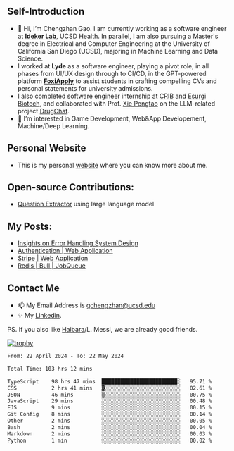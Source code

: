 ## Self-Introduction
- 👋 Hi, I’m Chengzhan Gao. I am currently working as a software engineer at **[Ideker Lab](https://idekerlab.ucsd.edu/)**, UCSD Health. In parallel, I am also pursuing a Master's degree in Electrical and Computer Engineering at the University of California San Diego (UCSD), majoring in Machine Learning and Data Science.
- I worked at **Lyde** as a software engineer, playing a pivot role, in all phases from UI/UX design through to CI/CD, in the GPT-powered platform **[FoxiApply](https://lyde.io)** to assist students in crafting compelling CVs and personal statements for university admissions.
- I also completed software engineer internship at [CRIB](https://apps.apple.com/us/app/crib-for-roommates/id6468918103?platform=iphone) and [Esurgi Biotech](https://myesurgi.com/), and collaborated with Prof. [Xie Pengtao](https://pengtaoxie.github.io/) on the LLM-related project [DrugChat](https://github.com/UCSD-AI4H/drugchat).
- 👀 I’m interested in Game Development, Web&App Developement, Machine/Deep Learning.

## Personal Website
-  This is my personal [website](https://gaochengzhan.netlify.app/) where you can know more about me.

## Open-source Contributions:
- [Question Extractor](https://github.com/nestordemeure/question_extractor) using large language model

## My Posts:
- [Insights on Error Handling System Design](https://gaochengzhan.netlify.app/post/error-handling/)
- [Authentication | Web Application](https://gaochengzhan.netlify.app/post/authentication/)
- [Stripe | Web Application](https://gaochengzhan.netlify.app/post/stripe/)
- [Redis | Bull | JobQueue](https://gaochengzhan.netlify.app/post/job-queue/)

## Contact Me
- 📫 My Email Address is gchengzhan@ucsd.edu
- ✨ My [Linkedin](https://www.linkedin.com/in/chengzhan-christoffel-gao/).

PS. If you also like [Haibara](https://www.detectiveconanworld.com/wiki/Ai_Haibara)/L. Messi, we are already good friends.

[![trophy](https://github-profile-trophy.vercel.app/?username=gaochengzhan&theme=flat&row=1&margin-w=12)](https://github.com/ryo-ma/github-profile-trophy)

<!--START_SECTION:waka-->

```txt
From: 22 April 2024 - To: 22 May 2024

Total Time: 103 hrs 12 mins

TypeScript    98 hrs 47 mins  ████████████████████████░   95.71 %
CSS           2 hrs 41 mins   ▓░░░░░░░░░░░░░░░░░░░░░░░░   02.61 %
JSON          46 mins         ▒░░░░░░░░░░░░░░░░░░░░░░░░   00.75 %
JavaScript    29 mins         ░░░░░░░░░░░░░░░░░░░░░░░░░   00.48 %
EJS           9 mins          ░░░░░░░░░░░░░░░░░░░░░░░░░   00.15 %
Git Config    8 mins          ░░░░░░░░░░░░░░░░░░░░░░░░░   00.14 %
Other         2 mins          ░░░░░░░░░░░░░░░░░░░░░░░░░   00.05 %
Bash          2 mins          ░░░░░░░░░░░░░░░░░░░░░░░░░   00.04 %
Markdown      2 mins          ░░░░░░░░░░░░░░░░░░░░░░░░░   00.03 %
Python        1 min           ░░░░░░░░░░░░░░░░░░░░░░░░░   00.02 %
```

<!--END_SECTION:waka-->

<!---
gaochengzhan/gaochengzhan is a ✨ special ✨ repository because its `README.md` (this file) appears on your GitHub profile.
You can click the Preview link to take a look at your changes.
--->
